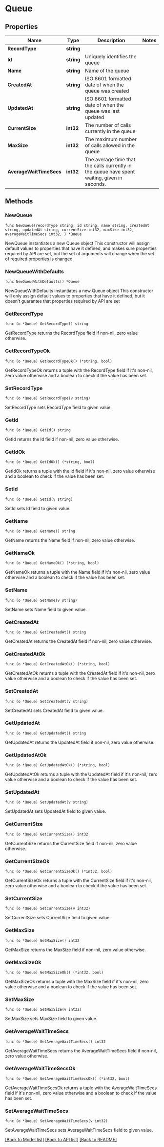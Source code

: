 # Queue

## Properties

Name | Type | Description | Notes
------------ | ------------- | ------------- | -------------
**RecordType** | **string** |  | 
**Id** | **string** | Uniquely identifies the queue | 
**Name** | **string** | Name of the queue | 
**CreatedAt** | **string** | ISO 8601 formatted date of when the queue was created | 
**UpdatedAt** | **string** | ISO 8601 formatted date of when the queue was last updated | 
**CurrentSize** | **int32** | The number of calls currently in the queue | 
**MaxSize** | **int32** | The maximum number of calls allowed in the queue | 
**AverageWaitTimeSecs** | **int32** | The average time that the calls currently in the queue have spent waiting, given in seconds. | 

## Methods

### NewQueue

`func NewQueue(recordType string, id string, name string, createdAt string, updatedAt string, currentSize int32, maxSize int32, averageWaitTimeSecs int32, ) *Queue`

NewQueue instantiates a new Queue object
This constructor will assign default values to properties that have it defined,
and makes sure properties required by API are set, but the set of arguments
will change when the set of required properties is changed

### NewQueueWithDefaults

`func NewQueueWithDefaults() *Queue`

NewQueueWithDefaults instantiates a new Queue object
This constructor will only assign default values to properties that have it defined,
but it doesn't guarantee that properties required by API are set

### GetRecordType

`func (o *Queue) GetRecordType() string`

GetRecordType returns the RecordType field if non-nil, zero value otherwise.

### GetRecordTypeOk

`func (o *Queue) GetRecordTypeOk() (*string, bool)`

GetRecordTypeOk returns a tuple with the RecordType field if it's non-nil, zero value otherwise
and a boolean to check if the value has been set.

### SetRecordType

`func (o *Queue) SetRecordType(v string)`

SetRecordType sets RecordType field to given value.


### GetId

`func (o *Queue) GetId() string`

GetId returns the Id field if non-nil, zero value otherwise.

### GetIdOk

`func (o *Queue) GetIdOk() (*string, bool)`

GetIdOk returns a tuple with the Id field if it's non-nil, zero value otherwise
and a boolean to check if the value has been set.

### SetId

`func (o *Queue) SetId(v string)`

SetId sets Id field to given value.


### GetName

`func (o *Queue) GetName() string`

GetName returns the Name field if non-nil, zero value otherwise.

### GetNameOk

`func (o *Queue) GetNameOk() (*string, bool)`

GetNameOk returns a tuple with the Name field if it's non-nil, zero value otherwise
and a boolean to check if the value has been set.

### SetName

`func (o *Queue) SetName(v string)`

SetName sets Name field to given value.


### GetCreatedAt

`func (o *Queue) GetCreatedAt() string`

GetCreatedAt returns the CreatedAt field if non-nil, zero value otherwise.

### GetCreatedAtOk

`func (o *Queue) GetCreatedAtOk() (*string, bool)`

GetCreatedAtOk returns a tuple with the CreatedAt field if it's non-nil, zero value otherwise
and a boolean to check if the value has been set.

### SetCreatedAt

`func (o *Queue) SetCreatedAt(v string)`

SetCreatedAt sets CreatedAt field to given value.


### GetUpdatedAt

`func (o *Queue) GetUpdatedAt() string`

GetUpdatedAt returns the UpdatedAt field if non-nil, zero value otherwise.

### GetUpdatedAtOk

`func (o *Queue) GetUpdatedAtOk() (*string, bool)`

GetUpdatedAtOk returns a tuple with the UpdatedAt field if it's non-nil, zero value otherwise
and a boolean to check if the value has been set.

### SetUpdatedAt

`func (o *Queue) SetUpdatedAt(v string)`

SetUpdatedAt sets UpdatedAt field to given value.


### GetCurrentSize

`func (o *Queue) GetCurrentSize() int32`

GetCurrentSize returns the CurrentSize field if non-nil, zero value otherwise.

### GetCurrentSizeOk

`func (o *Queue) GetCurrentSizeOk() (*int32, bool)`

GetCurrentSizeOk returns a tuple with the CurrentSize field if it's non-nil, zero value otherwise
and a boolean to check if the value has been set.

### SetCurrentSize

`func (o *Queue) SetCurrentSize(v int32)`

SetCurrentSize sets CurrentSize field to given value.


### GetMaxSize

`func (o *Queue) GetMaxSize() int32`

GetMaxSize returns the MaxSize field if non-nil, zero value otherwise.

### GetMaxSizeOk

`func (o *Queue) GetMaxSizeOk() (*int32, bool)`

GetMaxSizeOk returns a tuple with the MaxSize field if it's non-nil, zero value otherwise
and a boolean to check if the value has been set.

### SetMaxSize

`func (o *Queue) SetMaxSize(v int32)`

SetMaxSize sets MaxSize field to given value.


### GetAverageWaitTimeSecs

`func (o *Queue) GetAverageWaitTimeSecs() int32`

GetAverageWaitTimeSecs returns the AverageWaitTimeSecs field if non-nil, zero value otherwise.

### GetAverageWaitTimeSecsOk

`func (o *Queue) GetAverageWaitTimeSecsOk() (*int32, bool)`

GetAverageWaitTimeSecsOk returns a tuple with the AverageWaitTimeSecs field if it's non-nil, zero value otherwise
and a boolean to check if the value has been set.

### SetAverageWaitTimeSecs

`func (o *Queue) SetAverageWaitTimeSecs(v int32)`

SetAverageWaitTimeSecs sets AverageWaitTimeSecs field to given value.



[[Back to Model list]](../README.md#documentation-for-models) [[Back to API list]](../README.md#documentation-for-api-endpoints) [[Back to README]](../README.md)


